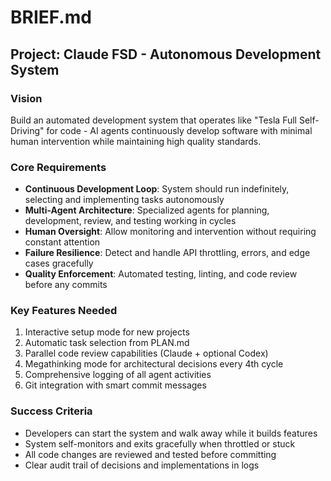 # BRIEF.md

## Project: Claude FSD - Autonomous Development System

### Vision
Build an automated development system that operates like "Tesla Full Self-Driving" for code - AI agents continuously develop software with minimal human intervention while maintaining high quality standards.

### Core Requirements
- **Continuous Development Loop**: System should run indefinitely, selecting and implementing tasks autonomously
- **Multi-Agent Architecture**: Specialized agents for planning, development, review, and testing working in cycles
- **Human Oversight**: Allow monitoring and intervention without requiring constant attention
- **Failure Resilience**: Detect and handle API throttling, errors, and edge cases gracefully
- **Quality Enforcement**: Automated testing, linting, and code review before any commits

### Key Features Needed
1. Interactive setup mode for new projects
2. Automatic task selection from PLAN.md
3. Parallel code review capabilities (Claude + optional Codex)
4. Megathinking mode for architectural decisions every 4th cycle
5. Comprehensive logging of all agent activities
6. Git integration with smart commit messages

### Success Criteria
- Developers can start the system and walk away while it builds features
- System self-monitors and exits gracefully when throttled or stuck
- All code changes are reviewed and tested before committing
- Clear audit trail of decisions and implementations in logs